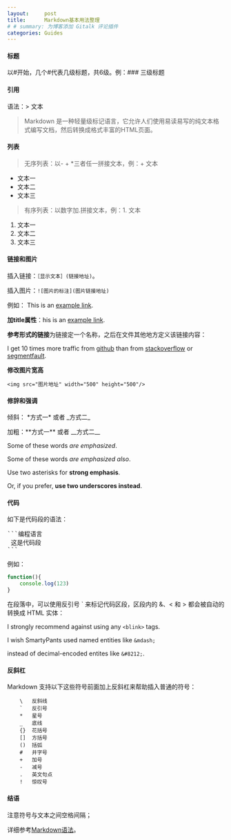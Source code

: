 ```yaml
---
layout:     post
title:      Markdown基本用法整理
# # summary: 为博客添加 Gitalk 评论插件
categories: Guides
---
```


#### 标题

以#开始，几个#代表几级标题，共6级。例：### 三级标题

#### 引用

语法：> 文本 

> Markdown 是一种轻量级标记语言，它允许人们使用易读易写的纯文本格式编写文档，然后转换成格式丰富的HTML页面。

#### 列表

> 无序列表：以- + *三者任一拼接文本，例：+ 文本

- 文本一
- 文本二
- 文本三

> 有序列表：以数字加.拼接文本，例：1. 文本

1. 文本一
2. 文本二
3. 文本三

#### 链接和图片

插入链接：`［显示文本］(链接地址)`。

插入图片：`![图片的标注](图片链接地址)`

例如：
This is an [example link](http://example.com/).

**加title属性**：his is an [example link](http://example.com/ "With a Title").


**参考形式的链接**为链接定一个名称，之后在文件其他地方定义该链接内容：

I get 10 times more traffic from [github][1] than from
[stackoverflow][2] or [segmentfault][3].

[1]: https://github.com/ "github"
[2]: https://stackoverflow.com/ "stackoverflow"
[3]: https://segmentfault.com/ "segmentfault"

**修改图片宽高**

`<img src="图片地址" width="500" height="500"/>`


#### 修辞和强调

倾斜： \*方式一\*     或者    \_方式二\_

加粗：\*\*方式一\*\*    或者    \_\_方式二\_\_

Some of these words *are emphasized*.

Some of these words _are emphasized also_.

Use two asterisks for **strong emphasis**.

Or, if you prefer, __use two underscores instead__.

#### 代码

如下是代码段的语法：

<pre>
```编程语言
 这是代码段
```
</pre>

例如：

``` javascript
function(){
    console.log(123)
}
```

在段落中，可以使用反引号 ` 来标记代码区段，区段内的 &、< 和 > 都会被自动的转换成 HTML 实体：

I strongly recommend against using any `<blink>` tags.

I wish SmartyPants used named entities like `&mdash;`

instead of decimal-encoded entites like `&#8212;`.


#### 反斜杠

Markdown 支持以下这些符号前面加上反斜杠来帮助插入普通的符号：

```
    \   反斜线
    `   反引号
    *   星号
    _   底线
    {}  花括号
    []  方括号
    ()  括弧
    #   井字号
    +   加号
    -   减号
    .   英文句点
    !   惊叹号
```

<!-- #### 表格

**Markdown　Extra**　表格语法：

项目 | 价格
-------- | ---
iPhone | $560
iPad | $780
iMac | $1000

可以使用冒号来定义对齐方式：

| 项目 | 价格 | 数量 |
| :-------- | --------:| :--: |
| iPhone | 6000 元 | 5 |
| iPad | 3800 元 | 12 |
| iMac | 10000 元 | 234 | -->


#### 结语

注意符号与文本之间空格间隔；

详细参考[Markdown语法](http://wowubuntu.com/markdown/)。


